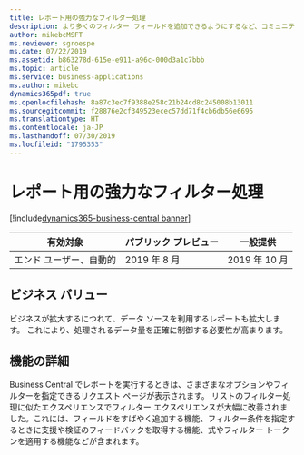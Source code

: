 ```yaml
---
title: レポート用の強力なフィルター処理
description: より多くのフィルター フィールドを追加できるようにするなど、コミュニティのトップ リクエストのいくつかに対処して、レポートのフィルター処理エクスペリエンスを改善しています。
author: mikebcMSFT
ms.reviewer: sgroespe
ms.date: 07/22/2019
ms.assetid: b863278d-615e-e911-a96c-000d3a1c7bbb
ms.topic: article
ms.service: business-applications
ms.author: mikebc
dynamics365pdf: true
ms.openlocfilehash: 8a87c3ec7f9388e258c21b24cd8c245008b13011
ms.sourcegitcommit: f28876e2cf349523ecec57dd71f4cb6db56e6695
ms.translationtype: HT
ms.contentlocale: ja-JP
ms.lasthandoff: 07/30/2019
ms.locfileid: "1795353"
---
```

# <a name="powerful-filtering-for-reports"></a>レポート用の強力なフィルター処理
[!include[dynamics365-business-central banner](../includes/dynamics365-business-central.md)]

| 有効対象    |  パブリック プレビュー | 一般提供 | 
| ---------- | ---------- |---------- |
|エンド ユーザー、自動的|2019 年 8 月| 2019 年 10 月|


## <a name="business-value"></a>ビジネス バリュー
<!-- bv start -->
ビジネスが拡大するにつれて、データ ソースを利用するレポートも拡大します。 これにより、処理されるデータ量を正確に制御する必要性が高まります。
<!-- bv end -->



## <a name="feature-details"></a>機能の詳細
<!--feature detail start -->
Business Central でレポートを実行するときは、さまざまなオプションやフィルターを指定できるリクエスト ページが表示されます。 リストのフィルター処理に似たエクスペリエンスでフィルター エクスペリエンスが大幅に改善されました。これには、フィールドをすばやく追加する機能、フィルター条件を指定するときに支援や検証のフィードバックを取得する機能、式やフィルター トークンを適用する機能などが含まれます。

<!--note from editor: If you have "includes" in the sentence, you don't also need "and more". -->
<!--feature detail end -->











